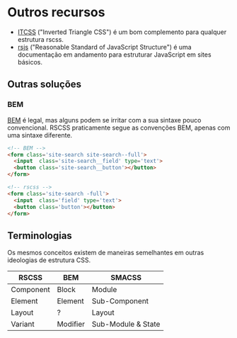 # Outros recursos

 * [ITCSS](https://speakerdeck.com/dafed/managing-css-projects-with-itcss#49) ("Inverted Triangle CSS") é um bom complemento para qualquer estrutura rscss.
 * [rsjs](http://ricostacruz.com/rsjs/) ("Reasonable Standard of JavaScript Structure") é uma documentação em andamento para estruturar JavaScript em sites básicos.

Outras soluções
---------------

### BEM
[BEM] é legal, mas alguns podem se irritar com a sua sintaxe pouco convencional. RSCSS praticamente segue as convenções BEM, apenas com uma sintaxe diferente.

```html
<!-- BEM -->
<form class='site-search site-search--full'>
  <input  class='site-search__field' type='text'>
  <button class='site-search__button'></button>
</form>
```

```html
<!-- rscss -->
<form class='site-search -full'>
  <input  class='field' type='text'>
  <button class='button'></button>
</form>
```

## Terminologias

Os mesmos conceitos existem de maneiras semelhantes em outras ideologias de estrutura CSS.

| RSCSS     | BEM      | SMACSS        |
| ---       | ---      | ---           |
| Component | Block    | Module        |
| Element   | Element  | Sub-Component |
| Layout    | ?        | Layout        |
| Variant   | Modifier | Sub-Module & State |

[BEM]: http://bem.info/
[Smacss]: https://smacss.com/
